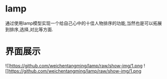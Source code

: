 # lamp
通过使用lamp模型实现一个给自己心中的十佳人物排序的功能,当然也是可以拓展到排序,选择,对比等方面.

界面展示
=
![]https://github.com/weichentangming/lamp/raw/show-img/1.png
![]https://github.com/weichentangming/lamp/raw/show-img/1.png
